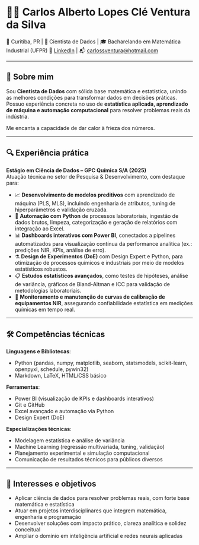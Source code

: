 # 👨‍🔬 Carlos Alberto Lopes Clé Ventura da Silva

📍 Curitiba, PR | 🧠 Cientista de Dados | 🎓 Bacharelando em Matemática Industrial (UFPR)
🔗 [LinkedIn](https://www.linkedin.com/in/carlos-alberto-lopes-cle-ventura-da-silva) | 📬 carlossventura@hotmail.com

---

## 👋 Sobre mim

Sou **Cientista de Dados** com sólida base matemática e estatística, unindo as melhores condições para transformar dados em decisões práticas. Possuo experiência concreta no uso de **estatística aplicada, aprendizado de máquina e automação computacional** para resolver problemas reais da indústria.

Me encanta a capacidade de dar calor à frieza dos números.

---

## 🔍 Experiência prática

**Estágio em Ciência de Dados – GPC Química S/A (2025)**  
Atuação técnica no setor de Pesquisa & Desenvolvimento, com destaque para:

- 📈 **Desenvolvimento de modelos preditivos** com aprendizado de máquina (PLS, MLS), incluindo engenharia de atributos, tuning de hiperparâmetros e validação cruzada.
- 🤖 **Automação com Python** de processos laboratoriais, ingestão de dados brutos, limpeza, categorização e geração de relatórios com integração ao Excel.
- 📊 **Dashboards interativos com Power BI**, conectados a pipelines automatizados para visualização contínua da performance analítica (ex.: predições NIR, KPIs, análise de erro).
- ⚗️ **Design de Experimentos (DoE)** com Design Expert e Python, para otimização de processos químicos e industriais por meio de modelos estatísticos robustos.
- 📋 **Estudos estatísticos avançados**, como testes de hipóteses, análise de variância, gráficos de Bland-Altman e ICC para validação de metodologias laboratoriais.
- 🔁 **Monitoramento e manutenção de curvas de calibração de equipamentos NIR**, assegurando confiabilidade estatística em medições químicas em tempo real.

---

## 🛠️ Competências técnicas

**Linguagens e Bibliotecas**:
- Python (pandas, numpy, matplotlib, seaborn, statsmodels, scikit-learn, openpyxl, schedule, pywin32)
- Markdown, LaTeX, HTML/CSS básico

**Ferramentas**:
- Power BI (visualização de KPIs e dashboards interativos)
- Git e GitHub
- Excel avançado e automação via Python
- Design Expert (DoE)

**Especializações técnicas**:
- Modelagem estatística e análise de variância
- Machine Learning (regressão multivariada, tuning, validação)
- Planejamento experimental e simulação computacional
- Comunicação de resultados técnicos para públicos diversos

---

## 🎯 Interesses e objetivos

- Aplicar ciência de dados para resolver problemas reais, com forte base matemática e estatística
- Atuar em projetos interdisciplinares que integrem matemática, engenharia e programação
- Desenvolver soluções com impacto prático, clareza analítica e solidez conceitual
- Ampliar o domínio em inteligência artificial e redes neurais aplicadas

<!--
**carlossventura/carlossventura** is a ✨ _special_ ✨ repository because its `README.md` (this file) appears on your GitHub profile.

Here are some ideas to get you started:

- 🔭 I’m currently working on ...
- 🌱 I’m currently learning ...
- 👯 I’m looking to collaborate on ...
- 🤔 I’m looking for help with ...
- 💬 Ask me about ...
- 📫 How to reach me: ...
- 😄 Pronouns: ...
- ⚡ Fun fact: ...
-->
